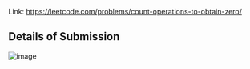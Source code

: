 Link: https://leetcode.com/problems/count-operations-to-obtain-zero/
## Details of Submission
![image](https://github.com/mgalang229/LeetCode-Count-Operations-to-Obtain-Zero/assets/51401355/b71d4b29-f5b9-4a7b-ac61-5791a5a422f6)
